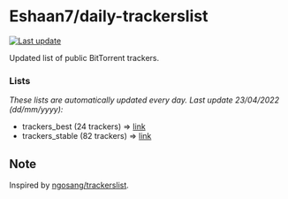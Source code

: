 
# Eshaan7/daily-trackerslist 

[![Last update](https://img.shields.io/badge/Last%20update-23/04/2022-blue.svg)](#)

Updated list of public BitTorrent trackers.

### Lists
*These lists are automatically updated every day. Last update 23/04/2022 (_dd/mm/yyyy_):*

* trackers_best (24 trackers) => [link](https://raw.githubusercontent.com/eshaan7/daily-trackerslist/master/trackers_best.txt)
* trackers_stable (82 trackers) => [link](https://raw.githubusercontent.com/eshaan7/daily-trackerslist/master/trackers_stable.txt)

## Note

Inspired by [ngosang/trackerslist](https://github.com/ngosang/trackerslist).
